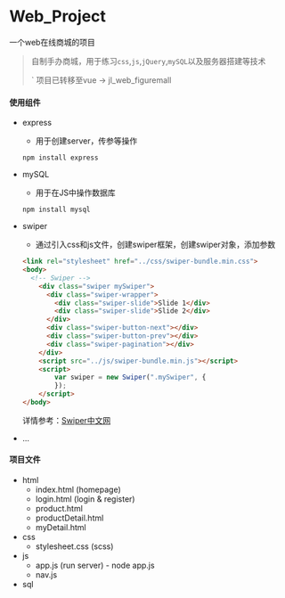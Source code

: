 # Web_Project
一个web在线商城的项目

> 自制手办商城，用于练习`css`,`js`,`jQuery`,`mySQL`以及服务器搭建等技术
>
> ` 项目已转移至vue -> jl_web_figuremall

#### 使用组件
- express

  - 用于创建server，传参等操作

  ```
  npm install express
  ```

- mySQL

  - 用于在JS中操作数据库

  ```
  npm install mysql
  ```

- swiper

  - 通过引入css和js文件，创建swiper框架，创建swiper对象，添加参数

  ```html
  <link rel="stylesheet" href="../css/swiper-bundle.min.css">
  <body>
  	<!-- Swiper -->
      <div class="swiper mySwiper">
        <div class="swiper-wrapper">
          <div class="swiper-slide">Slide 1</div>
          <div class="swiper-slide">Slide 2</div>
        </div>
        <div class="swiper-button-next"></div>
        <div class="swiper-button-prev"></div>
        <div class="swiper-pagination"></div>
      </div>
      <script src="../js/swiper-bundle.min.js"></script>
      <script>
          var swiper = new Swiper(".mySwiper", {
          });
      </script>
  </body>
  ```

  详情参考：[Swiper中文网](https://www.swiper.com.cn/)

- ...

#### 项目文件

- html
  - index.html (homepage)
  - login.html (login & register)
  - product.html
  - productDetail.html
  - myDetail.html
- css
  - stylesheet.css (scss)
- js
  - app.js (run server) - node app.js
  - nav.js 
- sql


